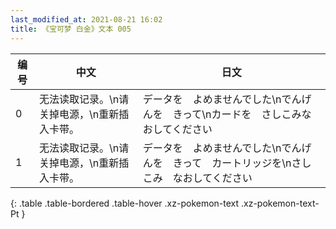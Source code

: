 ```yaml
---
last_modified_at: 2021-08-21 16:02
title: 《宝可梦 白金》文本 005
---
```

| 编号 | 中文 | 日文 |
| ---- | ---- | ---- |
| 0 | 无法读取记录。\n请关掉电源，\n重新插入卡带。 | データを　よめませんでした\nでんげんを　きって\nカードを　さしこみなおしてください |
| 1 | 无法读取记录。\n请关掉电源，\n重新插入卡带。 | データを　よめませんでした\nでんげんを　きって　カートリッジを\nさしこみ　なおしてください |
{: .table .table-bordered .table-hover .xz-pokemon-text .xz-pokemon-text-Pt }